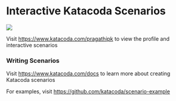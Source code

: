 # Interactive Katacoda Scenarios

[![](http://shields.katacoda.com/katacoda/pragathipk/count.svg)](https://www.katacoda.com/pragathipk "Get your profile on Katacoda.com")

Visit https://www.katacoda.com/pragathipk to view the profile and interactive scenarios

### Writing Scenarios
Visit https://www.katacoda.com/docs to learn more about creating Katacoda scenarios

For examples, visit https://github.com/katacoda/scenario-example
